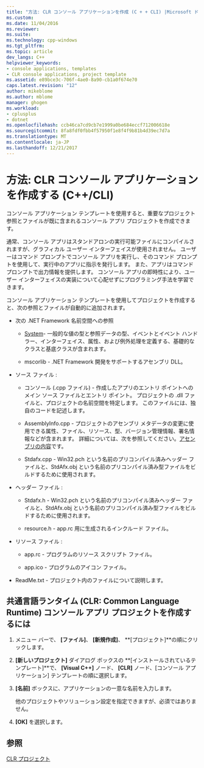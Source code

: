 ```yaml
---
title: "方法: CLR コンソール アプリケーションを作成 (C + + CLI) |Microsoft ドキュメント"
ms.custom: 
ms.date: 11/04/2016
ms.reviewer: 
ms.suite: 
ms.technology: cpp-windows
ms.tgt_pltfrm: 
ms.topic: article
dev_langs: C++
helpviewer_keywords:
- console applications, templates
- CLR console applications, project template
ms.assetid: e89bce3c-706f-4ae0-8a90-cb1a0f674e70
caps.latest.revision: "12"
author: mikeblome
ms.author: mblome
manager: ghogen
ms.workload:
- cplusplus
- dotnet
ms.openlocfilehash: ccb46ca7cd9cb7e1999a0be684eccf712006618e
ms.sourcegitcommit: 8fa8fdf0fbb4f57950f1e8f4f9b81b4d39ec7d7a
ms.translationtype: MT
ms.contentlocale: ja-JP
ms.lasthandoff: 12/21/2017
---
```

# <a name="how-to-create-clr-console-applications-ccli"></a>方法: CLR コンソール アプリケーションを作成する (C++/CLI)
コンソール アプリケーション テンプレートを使用すると、重要なプロジェクト参照とファイルが既に含まれるコンソール アプリ プロジェクトを作成できます。  
  
 通常、コンソール アプリはスタンドアロンの実行可能ファイルにコンパイルされますが、グラフィカル ユーザー インターフェイスが使用されません。 ユーザーはコマンド プロンプトでコンソール アプリを実行し、そのコマンド プロンプトを使用して、実行中のアプリに指示を発行します。 また、アプリはコマンド プロンプトで出力情報を提供します。 コンソール アプリの即時性により、ユーザー インターフェイスの実装について心配せずにプログラミング手法を学習できます。  
  
 コンソール アプリケーション テンプレートを使用してプロジェクトを作成すると、次の参照とファイルが自動的に追加されます。  
  
-   次の .NET Framework 名前空間への参照  
  
    -   [System](https://msdn.microsoft.com/en-us/library/system.appdomainmanager.appdomainmanager.aspx)- 一般的な値の型と参照データの型、イベントとイベント ハンドラー、インターフェイス、属性、および例外処理を定義する、基礎的なクラスと基底クラスが含まれます。  
  
    -   mscorlib - .NET Framework 開発をサポートするアセンブリ DLL。  
  
-   ソース ファイル :  
  
    -   コンソール (.cpp ファイル) - 作成したアプリのエントリ ポイントへのメイン ソース ファイルとエントリ ポイント。 プロジェクトの .dll ファイルと、プロジェクトの名前空間を特定します。 このファイルには、独自のコードを記述します。  
  
    -   AssemblyInfo.cpp - プロジェクトのアセンブリ メタデータの変更に使用できる属性、ファイル、リソース、型、バージョン管理情報、署名情報などが含まれます。 詳細については、次を参照してください。[アセンブリの内容](/dotnet/framework/app-domains/assembly-contents)です。  
  
    -   Stdafx.cpp - Win32.pch という名前のプリコンパイル済みヘッダー ファイルと、StdAfx.obj という名前のプリコンパイル済み型ファイルをビルドするために使用されます。  
  
-   ヘッダー ファイル :  
  
    -   Stdafx.h - Win32.pch という名前のプリコンパイル済みヘッダー ファイルと、StdAfx.obj という名前のプリコンパイル済み型ファイルをビルドするために使用されます。  
  
    -   resource.h - app.rc 用に生成されるインクルード ファイル。  
  
-   リソース ファイル :  
  
    -   app.rc - プログラムのリソース スクリプト ファイル。  
  
    -   app.ico - プログラムのアイコン ファイル。  
  
-   ReadMe.txt - プロジェクト内のファイルについて説明します。  
  
## <a name="to-create-a-common-language-runtime-clr-console-app-project"></a>共通言語ランタイム (CLR: Common Language Runtime) コンソール アプリ プロジェクトを作成するには  
  
1.  メニュー バーで、 **[ファイル]**、 **[新規作成]**、 **[プロジェクト]**の順にクリックします。  
  
2.  **[新しいプロジェクト]** ダイアログ ボックスの **[インストールされているテンプレート]**で、 **[Visual C++]** ノード、 **[CLR]** ノード、[コンソール アプリケーション] テンプレートの順に選択します。  
  
3.  **[名前]** ボックスに、アプリケーションの一意な名前を入力します。  
  
     他のプロジェクトやソリューション設定を指定できますが、必須ではありません。  
  
4.  **[OK]** を選択します。  
  
## <a name="see-also"></a>参照  
 [CLR プロジェクト](../ide/files-created-for-clr-projects.md)   


